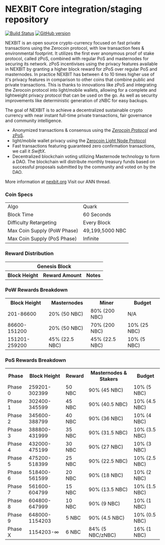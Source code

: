 NEXBIT Core integration/staging repository
=====================================

[![Build Status](https://travis-ci.org/nexbitproject/NEXBIT.svg?branch=master)](https://travis-ci.org/nexbitroject/nexbit) [![GitHub version](https://badge.fury.io/gh/nexbitroject%2Fnexbit.svg)](https://badge.fury.io/gh/nexbitproject%2Fnexbit)

NEXBIT is an open source crypto-currency focused on fast private transactions using the Zerocoin protocol, with low transaction fees & environmental footprint.  It utilizes the first ever anonymous proof of stake protocol, called zPoS, combined with regular PoS and masternodes for securing its network. zPoS incentivises using the privacy features available in NEXBIT by granting a higher block reward for zPoS over regular PoS and masternodes. In practice NEXBIT has between 4 to 10 times higher use of it's privacy features in comparison to other coins that combine public and private transactions. This is thanks to innovations like zPoS and integrating the Zerocoin protocol into light/mobile wallets, allowing for a complete and lightweight privacy protocol that can be used on the go. As well as security improvements like deterministic generation of zNBC for easy backups.

The goal of NEXBIT is to achieve a decentralized sustainable crypto currency with near instant full-time private transactions, fair governance and community intelligence.
- Anonymized transactions & consensus using the [_Zerocoin Protocol_](http://www.nexbit.io/znexbit) and [zPoS](https://nexbit.io/zpos/).
- light/mobile wallet privacy using the [Zerocoin Light Node Protocol](https://nexbit.io/docs/2019/02/Zerocoin_Light_Node_Protocol.pdf)
- Fast transactions featuring guaranteed zero confirmation transactions, we call it _SwiftX_.
- Decentralized blockchain voting utilizing Masternode technology to form a DAO. The blockchain will distribute monthly treasury funds based on successful proposals submitted by the community and voted on by the DAO.

More information at [nexbit.org](http://www.nexbit.io) Visit our ANN thread.
### Coin Specs
<table>
<tr><td>Algo</td><td>Quark</td></tr>
<tr><td>Block Time</td><td>60 Seconds</td></tr>
<tr><td>Difficulty Retargeting</td><td>Every Block</td></tr>
<tr><td>Max Coin Supply (PoW Phase)</td><td>49,199,5000 NBC</td></tr>
<tr><td>Max Coin Supply (PoS Phase)</td><td>Infinite</td></tr>

</table>



### Reward Distribution

<table>
<th colspan=4>Genesis Block</th>
<tr><th>Block Height</th><th>Reward Amount</th><th>Notes</th></tr>

</table>

### PoW Rewards Breakdown

<table>
<th>Block Height</th><th>Masternodes</th><th>Miner</th><th>Budget</th>
<tr><td>201-86600</td><td>20% (50 NBC)</td><td>80% (200 NBC)</td><td>N/A</td></tr>
<tr><td>86600-151200</td><td>20% (50 NBC)</td><td>70% (200 NBC)</td><td>10% (25 NBC)</td></tr>
<tr><td>151201-259200</td><td>45% (22.5 NBC)</td><td>45% (22.5 NBC)</td><td>10% (5 NBC)</td></tr>
</table>

### PoS Rewards Breakdown

<table>
<th>Phase</th><th>Block Height</th><th>Reward</th><th>Masternodes & Stakers</th><th>Budget</th>
<tr><td>Phase 0</td><td>259201-302399</td><td>50 NBC</td><td>90% (45 NBC)</td><td>10% (5 NBC)</td></tr>
<tr><td>Phase 1</td><td>302400-345599</td><td>45 NBC</td><td>90% (40.5 NBC)</td><td>10% (4.5 NBC)</td></tr>
<tr><td>Phase 2</td><td>345600-388799</td><td>40 NBC</td><td>90% (36 NBC)</td><td>10% (4 NBC)</td></tr>
<tr><td>Phase 3</td><td>388800-431999</td><td>35 NBC</td><td>90% (31.5 NBC)</td><td>10% (3.5 NBC)</td></tr>
<tr><td>Phase 4</td><td>432000-475199</td><td>30 NBC</td><td>90% (27 NBC)</td><td>10% (3 NBC)</td></tr>
<tr><td>Phase 5</td><td>475200-518399</td><td>25 NBC</td><td>90% (22.5 NBC)</td><td>10% (2.5 NBC)</td></tr>
<tr><td>Phase 6</td><td>518400-561599</td><td>20 NBC</td><td>90% (18 NBC)</td><td>10% (2 NBC)</td></tr>
<tr><td>Phase 7</td><td>561600-604799</td><td>15 NBC</td><td>90% (13.5 NBC)</td><td>10% (1.5 NBC)</td></tr>
<tr><td>Phase 8</td><td>604800-647999</td><td>10 NBC</td><td>90% (9 NBC)</td><td>10% (1 NBC)</td></tr>
<tr><td>Phase 9</td><td>648000-1154203</td><td>5 NBC</td><td>90% (4.5 NBC)</td><td>10% (0.5 NBC)</td></tr>
<tr><td>Phase X</td><td>1154203-∞</td><td>6 NBC</td><td>84% (5 NBC/zNBC)</td><td>16% (1 NBC)</td></tr>
</table>
